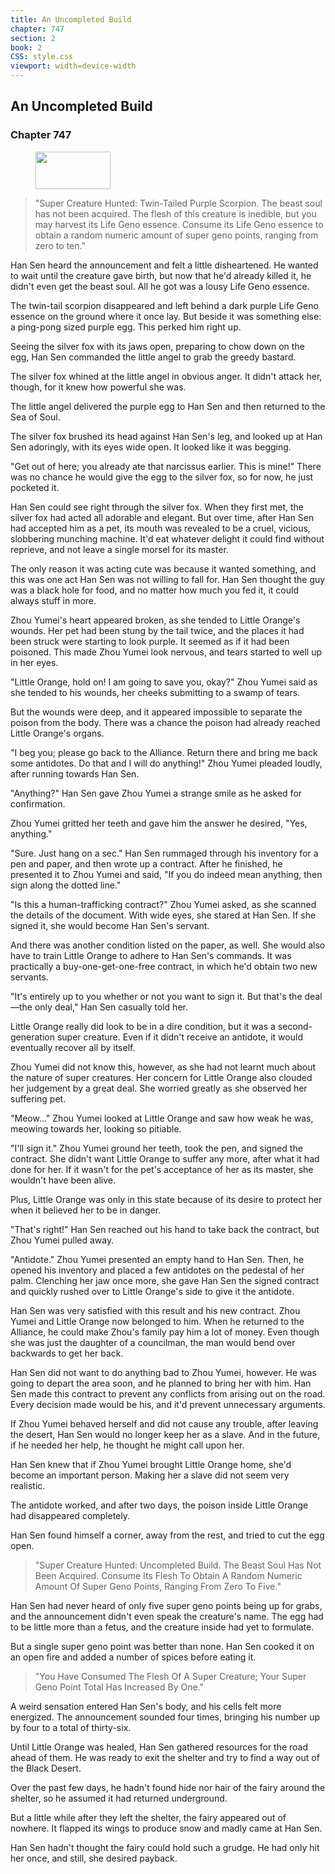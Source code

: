 ```yaml
---
title: An Uncompleted Build
chapter: 747
section: 2
book: 2
CSS: style.css
viewport: width=device-width
---
```


## An Uncompleted Build

### Chapter 747

<figure>
	<img src="../Images/gem.gif" alt="" id="gem" width="120" height="60" />
</figure>

> "Super Creature Hunted: Twin-Tailed Purple Scorpion. The beast soul has not been acquired. The flesh of this creature is inedible, but you may harvest its Life Geno essence. Consume its Life Geno essence to obtain a random numeric amount of super geno points, ranging from zero to ten."

Han Sen heard the announcement and felt a little disheartened. He wanted to wait until the creature gave birth, but now that he'd already killed it, he didn't even get the beast soul. All he got was a lousy Life Geno essence.

The twin-tail scorpion disappeared and left behind a dark purple Life Geno essence on the ground where it once lay. But beside it was something else: a ping-pong sized purple egg. This perked him right up.

Seeing the silver fox with its jaws open, preparing to chow down on the egg, Han Sen commanded the little angel to grab the greedy bastard.

The silver fox whined at the little angel in obvious anger. It didn't attack her, though, for it knew how powerful she was.

The little angel delivered the purple egg to Han Sen and then returned to the Sea of Soul.

The silver fox brushed its head against Han Sen's leg, and looked up at Han Sen adoringly, with its eyes wide open. It looked like it was begging.

"Get out of here; you already ate that narcissus earlier. This is mine!" There was no chance he would give the egg to the silver fox, so for now, he just pocketed it.

Han Sen could see right through the silver fox. When they first met, the silver fox had acted all adorable and elegant. But over time, after Han Sen had accepted him as a pet, its mouth was revealed to be a cruel, vicious, slobbering munching machine. It'd eat whatever delight it could find without reprieve, and not leave a single morsel for its master.

The only reason it was acting cute was because it wanted something, and this was one act Han Sen was not willing to fall for. Han Sen thought the guy was a black hole for food, and no matter how much you fed it, it could always stuff in more.

Zhou Yumei's heart appeared broken, as she tended to Little Orange's wounds. Her pet had been stung by the tail twice, and the places it had been struck were starting to look purple. It seemed as if it had been poisoned. This made Zhou Yumei look nervous, and tears started to well up in her eyes.

"Little Orange, hold on! I am going to save you, okay?" Zhou Yumei said as she tended to his wounds, her cheeks submitting to a swamp of tears.

But the wounds were deep, and it appeared impossible to separate the poison from the body. There was a chance the poison had already reached Little Orange's organs.

"I beg you; please go back to the Alliance. Return there and bring me back some antidotes. Do that and I will do anything!" Zhou Yumei pleaded loudly, after running towards Han Sen.

"Anything?" Han Sen gave Zhou Yumei a strange smile as he asked for confirmation.

Zhou Yumei gritted her teeth and gave him the answer he desired, "Yes, anything."

"Sure. Just hang on a sec." Han Sen rummaged through his inventory for a pen and paper, and then wrote up a contract. After he finished, he presented it to Zhou Yumei and said, "If you do indeed mean anything, then sign along the dotted line."

"Is this a human-trafficking contract?" Zhou Yumei asked, as she scanned the details of the document. With wide eyes, she stared at Han Sen. If she signed it, she would become Han Sen's servant.

And there was another condition listed on the paper, as well. She would also have to train Little Orange to adhere to Han Sen's commands. It was practically a buy-one-get-one-free contract, in which he'd obtain two new servants.

"It's entirely up to you whether or not you want to sign it. But that's the deal—the only deal," Han Sen casually told her.

Little Orange really did look to be in a dire condition, but it was a second-generation super creature. Even if it didn't receive an antidote, it would eventually recover all by itself.

Zhou Yumei did not know this, however, as she had not learnt much about the nature of super creatures. Her concern for Little Orange also clouded her judgement by a great deal. She worried greatly as she observed her suffering pet.

"Meow..." Zhou Yumei looked at Little Orange and saw how weak he was, meowing towards her, looking so pitiable.

"I'll sign it." Zhou Yumei ground her teeth, took the pen, and signed the contract. She didn't want Little Orange to suffer any more, after what it had done for her. If it wasn't for the pet's acceptance of her as its master, she wouldn't have been alive.

Plus, Little Orange was only in this state because of its desire to protect her when it believed her to be in danger.

"That's right!" Han Sen reached out his hand to take back the contract, but Zhou Yumei pulled away.

"Antidote." Zhou Yumei presented an empty hand to Han Sen. Then, he opened his inventory and placed a few antidotes on the pedestal of her palm. Clenching her jaw once more, she gave Han Sen the signed contract and quickly rushed over to Little Orange's side to give it the antidote.

Han Sen was very satisfied with this result and his new contract. Zhou Yumei and Little Orange now belonged to him. When he returned to the Alliance, he could make Zhou's family pay him a lot of money. Even though she was just the daughter of a councilman, the man would bend over backwards to get her back.

Han Sen did not want to do anything bad to Zhou Yumei, however. He was going to depart the area soon, and he planned to bring her with him. Han Sen made this contract to prevent any conflicts from arising out on the road. Every decision made would be his, and it'd prevent unnecessary arguments.

If Zhou Yumei behaved herself and did not cause any trouble, after leaving the desert, Han Sen would no longer keep her as a slave. And in the future, if he needed her help, he thought he might call upon her.

Han Sen knew that if Zhou Yumei brought Little Orange home, she'd become an important person. Making her a slave did not seem very realistic.

The antidote worked, and after two days, the poison inside Little Orange had disappeared completely.

Han Sen found himself a corner, away from the rest, and tried to cut the egg open.

> "Super Creature Hunted: Uncompleted Build. The Beast Soul Has Not Been Acquired. Consume Its Flesh To Obtain A Random Numeric Amount Of Super Geno Points, Ranging From Zero To Five."

Han Sen had never heard of only five super geno points being up for grabs, and the announcement didn't even speak the creature's name. The egg had to be little more than a fetus, and the creature inside had yet to formulate.

But a single super geno point was better than none. Han Sen cooked it on an open fire and added a number of spices before eating it.

> "You Have Consumed The Flesh Of A Super Creature; Your Super Geno Point Total Has Increased By One."

A weird sensation entered Han Sen's body, and his cells felt more energized. The announcement sounded four times, bringing his number up by four to a total of thirty-six.

Until Little Orange was healed, Han Sen gathered resources for the road ahead of them. He was ready to exit the shelter and try to find a way out of the Black Desert.

Over the past few days, he hadn't found hide nor hair of the fairy around the shelter, so he assumed it had returned underground.

But a little while after they left the shelter, the fairy appeared out of nowhere. It flapped its wings to produce snow and madly came at Han Sen.

Han Sen hadn't thought the fairy could hold such a grudge. He had only hit her once, and still, she desired payback.